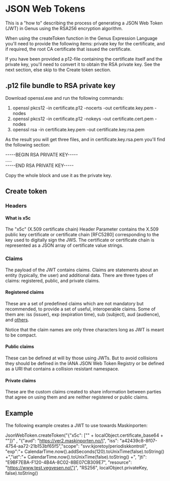 # JSON Web Tokens
This is a "how to" describing the process of generating a JSON Web Token (JWT) in Genus using the RSA256 encryption algorithm.

When using the createToken function in the Genus Expression Language you'll need to provide the following items: private key for the certificate, and if required, the root CA certificate that issued the certificate.

If you have been provided a p12-file containing the certificate itself and the private key, you'll need to convert it to obtain the RSA private key. See the next section, else skip to the Create token section.

## .p12 file bundle to RSA private key


Download openssl.exe and run the following commands:

1. openssl pkcs12 -in certificate.p12 -nocerts -out certificate.key.pem -nodes
2. openssl pkcs12 -in certificate.p12 -nokeys -out certificate.cert.pem -nodes
3. openssl rsa -in certificate.key.pem -out certificate.key.rsa.pem

As the result you will get three files, and in certificate.key.rsa.pem you'll find the following section:

-----BEGIN RSA PRIVATE KEY-----<br>
.....<br>
-----END RSA PRIVATE KEY-----<br>

Copy the whole block and use it as the private key.

## Create token
### Headers


#### What is x5c
The "x5c" (X.509 certificate chain) Header Parameter contains the X.509 public key certificate or certificate chain [RFC5280] corresponding to the key used to digitally sign the JWS. The certificate or certificate chain is represented as a JSON array of certificate value strings.

### Claims
The payload of the JWT contains claims. Claims are statements about an entity (typically, the user) and additional data. There are three types of claims: registered, public, and private claims.

#### Registered claims
These are a set of predefined claims which are not mandatory but recommended, to provide a set of useful, interoperable claims. Some of them are: iss (issuer), exp (expiration time), sub (subject), aud (audience), and [others](https://www.rfc-editor.org/rfc/rfc7519#section-4.1).

Notice that the claim names are only three characters long as JWT is meant to be compact.

#### Public claims
These can be defined at will by those using JWTs. But to avoid collisions they should be defined in the IANA JSON Web Token Registry or be defined as a URI that contains a collision resistant namespace.

#### Private claims
These are the custom claims created to share information between parties that agree on using them and are neither registered or public claims.


## Example
The following example creates a JWT to use towards Maskinporten:

JsonWebToken.createToken("{\"x5c\": [\"" + localObject.certificate_base64 + "\"]}" , "{\"aud\": \"https://ver2.maskinporten.no/\", \"iss\": \"a42439c8-8f07-4754-aa72-21b153bf65f5\",\"scope\": \"svv:kjoretoy/periodiskkontroll\", \"exp\":"+ CalendarTime.now().addSeconds(120).toUnixTime(false).toString() +",\"iat\":"+ CalendarTime.now().toUnixTime(false).toString() +", \"jti\": \"E9BF7EBA-F120-4B4A-8C02-8BE07CB309E7\", \"resource\": \"https://www.test.vegvesen.no\"}", "RS256", localObject.privateKey, false).toString()
